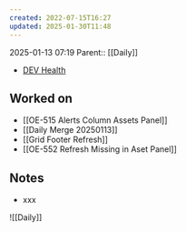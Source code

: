 ```yaml
---
created: 2022-07-15T16:27
updated: 2025-01-30T11:48
---
```

2025-01-13 07:19
Parent:: [[Daily]] 

- [DEV Health](https://health-configdev.mixtelematics.com/public/mapshow.htm?id=2001&mapid=1A35514B-E08F-4B7C-90B8-CD1774AE8CA3)

## Worked on

- [[OE-515 Alerts Column Assets Panel]]
- [[Daily Merge 20250113]]
- [[Grid Footer Refresh]]
- [[OE-552 Refresh Missing in Aset Panel]]

## Notes

- xxx

![[Daily]]
